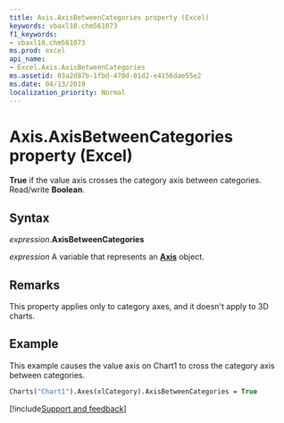 ```yaml
---
title: Axis.AxisBetweenCategories property (Excel)
keywords: vbaxl10.chm561073
f1_keywords:
- vbaxl10.chm561073
ms.prod: excel
api_name:
- Excel.Axis.AxisBetweenCategories
ms.assetid: 03a2d87b-1fbd-470d-01d2-e4156dae55e2
ms.date: 04/13/2019
localization_priority: Normal
---
```



# Axis.AxisBetweenCategories property (Excel)

**True** if the value axis crosses the category axis between categories. Read/write **Boolean**.


## Syntax

_expression_.**AxisBetweenCategories**

_expression_ A variable that represents an **[Axis](Excel.Axis(object).md)** object.


## Remarks

This property applies only to category axes, and it doesn't apply to 3D charts.


## Example

This example causes the value axis on Chart1 to cross the category axis between categories.

```vb
Charts("Chart1").Axes(xlCategory).AxisBetweenCategories = True
```




[!include[Support and feedback](~/includes/feedback-boilerplate.md)]